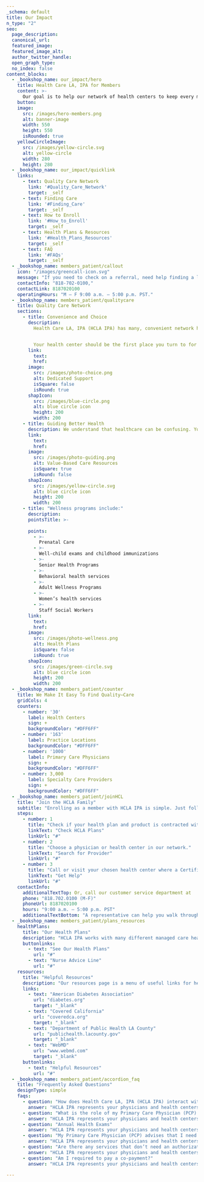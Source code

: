 ```yaml
---
_schema: default
title: Our Impact
n_type: "2"
seo:
  page_description:
  canonical_url:
  featured_image:
  featured_image_alt:
  author_twitter_handle:
  open_graph_type:
  no_index: false
content_blocks:
  - _bookshop_name: our_impact/hero
    title: Health Care LA, IPA for Members
    content: >-
      Our goal is to help our network of health centers to keep every member of your family healthy.
    button:
    image:
      src: /images/hero-members.png
      alt: banner-image
      width: 550
      height: 550
      isRounded: true
    yellowCircleImage:
      src: /images/yellow-circle.svg
      alt: yellow-circle
      width: 280
      height: 280
  - _bookshop_name: our_impact/quicklink
    links:
      - text: Quality Care Network
        link: '#Quality_Care_Network'
        target: _self
      - text: Finding Care
        link: '#Finding_Care'
        target: _self
      - text: How to Enroll
        link: '#How_to_Enroll'
        target: _self
      - text: Health Plans & Resources
        link: '#Health_Plans_Resources'
        target: _self
      - text: FAQ
        link: '#FAQs'
        target: _self
  - _bookshop_name: members_patient/callout
    icon: "/images/greencall-icon.svg"
    message: "If you need to check on a referral, need help finding a local provider, or if you have questions, please call our customer service department at"
    contactInfo: "818-702-0100,"
    contactLink: 8187020100
    operatingHours: "M – F 9:00 a.m. – 5:00 p.m. PST."
  - _bookshop_name: members_patient/qualitycare
    title: Quality Care Network
    sections:
      - title: Convenience and Choice
        description:
          Health Care LA, IPA (HCLA IPA) has many, convenient network health center locations throughout Los Angeles County. That makes it easy to find quality care in your neighborhood from providers who understand your language and culture. We also offer language assistance programs to make sure our members always feel comfortable, safe and heard.


          Your health center should be the first place you turn to for quality care and answers to all your health questions and concerns. The physicians, providers and office staff at our network health centers are all dedicated to providing you quality care and service. We all work together to help you and your family enjoy healthy lives.
        link:
          text:
          href:
        image:
          src: /images/photo-choice.png
          alt: Dedicated Support
          isSquare: false
          isRound: true
        shapIcon: 
          src: /images/blue-circle.png
          alt: blue circle icon
          height: 200
          width: 200
      - title: Guiding Better Health
        description: We understand that healthcare can be confusing. You can depend on our health centers to help guide your care in the right direction. They offer programs that make it easier for you and your family stay healthy.
        link:
          text:
          href:
        image:
          src: /images/photo-guiding.png
          alt: Value-Based Care Resources
          isSquare: true
          isRound: false
        shapIcon: 
          src: /images/yellow-circle.svg
          alt: blue circle icon
          height: 200
          width: 200
      - title: "Wellness programs include:"
        description:
        pointsTitle: >-
          
        points:
          - >-
            Prenatal Care
          - >-
            Well-child exams and childhood immunizations
          - >-
            Senior Health Programs
          - >-
            Behavioral health services
          - >-
            Adult Wellness Programs
          - >-
            Women’s health services
          - >-
            Staff Social Workers
        link:
          text:
          href:
        image:
          src: /images/photo-wellness.png
          alt: Health Plans
          isSquare: false
          isRound: true
        shapIcon: 
          src: /images/green-circle.svg
          alt: blue circle icon
          height: 200
          width: 200
  - _bookshop_name: members_patient/counter
    title: We Make It Easy To Find Quality–Care
    gridCols: 4
    counters:
      - number: '30'
        label: Health Centers
        sign: +
        backgroundColor: "#DFF6FF"
      - number: '163'
        label: Practice Locations
        backgroundColor: "#DFF6FF"
      - number: '1000'
        label: Primary Care Physicians
        sign: +
        backgroundColor: "#DFF6FF"
      - number: 3,000
        label: Specialty Care Providers
        sign: +
        backgroundColor: "#DFF6FF"
  - _bookshop_name: members_patient/joinHCL
    title: "Join the HCLA Family"
    subtitle: "Enrolling as a member with HCLA IPA is simple. Just follow these steps:"
    steps:
      - number: 1
        title: "Check if your health plan and product is contracted with HCLA IPA."
        linkText: "Check HCLA Plans"
        linkUrl: "#"
      - number: 2
        title: "Choose a physician or health center in our network."
        linkText: "Search for Provider"
        linkUrl: "#"
      - number: 3
        title: "Call or visit your chosen health center where a Certified Applicant Assistant can help you sign up."
        linkText: "Get Help"
        linkUrl: "#"
    contactInfo:
      additionalTextTop: Or, call our customer service department at
      phone: "818.702.0100 (M-F)"
      phoneUrl: 8187020100
      hours: "9:00 a.m. – 5:00 p.m. PST"
      additionalTextBottom: "A representative can help you walk through the sign-up process with your health plan." 
  - _bookshop_name: members_patient/plans_resources
    healthPlans:
      title: "Our Health Plans"
      description: "HCLA IPA works with many different managed care health plans (including Medi-Cal, Medicare Advantage, Covered California and Commercial) to help you and your families find the care and coverage you need all in one place. Having more health plan choices makes it easier to stay with the health center you know and trust if your insurance ever changes."
      buttonlinks:
        - text: "See Our Health Plans"
          url: "#"
        - text: "Nurse Advice Line"
          url: "#"
    resources:
      title: "Helpful Resources"
      description: "Our resources page is a menu of useful links for healthcare, wellness and illness-prevention. Below are some of the most popular links, or you can click the button below for the whole list."
      links:
        - text: "American Diabetes Association"
          url: "diabetes.org"
          target: "_blank"
        - text: "Covered California"
          url: "coveredca.org"
          target: "_blank"
        - text: "Department of Public Health LA County"
          url: "publichealth.lacounty.gov"
          target: "_blank"
        - text: "WebMD"
          url: "www.webmd.com"
          target: "_blank"
      buttonlinks:
        - text: "Helpful Resources"
          url: "#"
  - _bookshop_name: members_patient/accordion_faq
    title: "Frequently Asked Questions"
    designType: simple
    faqs:
      - question: "How does Health Care LA, IPA (HCLA IPA) interact with my Health Plan?"
        answer: "HCLA IPA represents your physicians and health centers. We contract with federally qualified health centers, community clinics, rural health centers and some private physicians throughout Los Angeles County. Your health plan (for example Anthem Blue Cross, Care 1st, Health Net, LA Care and Molina) requires you to choose a primary care physician (PCP) or health center. You’ve chosen a PCP with HCLA IPA. Your PCP and HCLA IPA will be coordinating all of your care, using our specialty and hospital networks. Your health plan determines your benefits, for example your co-payment amount when you see a physician or go to an emergency room. If you have your insurance through your employer, your employer and insurance company work together to determine what your monthly premium will be and the premium is paid directly to your insurance company by you or your employer."
      - question: "What is the role of my Primary Care Physician (PCP) and health center?"
        answer: "HCLA IPA represents your physicians and health centers. We contract with federally qualified health centers, community clinics, rural health centers and some private physicians throughout Los Angeles County. Your health plan (for example Anthem Blue Cross, Care 1st, Health Net, LA Care and Molina) requires you to choose a primary care physician (PCP) or health center. You’ve chosen a PCP with HCLA IPA. Your PCP and HCLA IPA will be coordinating all of your care, using our specialty and hospital networks. Your health plan determines your benefits, for example your co-payment amount when you see a physician or go to an emergency room. If you have your insurance through your employer, your employer and insurance company work together to determine what your monthly premium will be and the premium is paid directly to your insurance company by you or your employer."
      - question: "Annual Health Exams"
        answer: "HCLA IPA represents your physicians and health centers. We contract with federally qualified health centers, community clinics, rural health centers and some private physicians throughout Los Angeles County. Your health plan (for example Anthem Blue Cross, Care 1st, Health Net, LA Care and Molina) requires you to choose a primary care physician (PCP) or health center. You’ve chosen a PCP with HCLA IPA. Your PCP and HCLA IPA will be coordinating all of your care, using our specialty and hospital networks. Your health plan determines your benefits, for example your co-payment amount when you see a physician or go to an emergency room. If you have your insurance through your employer, your employer and insurance company work together to determine what your monthly premium will be and the premium is paid directly to your insurance company by you or your employer."
      - question: "My Primary Care Physician (PCP) advises that I need to see a specialist. Now what happens?"
        answer: "HCLA IPA represents your physicians and health centers. We contract with federally qualified health centers, community clinics, rural health centers and some private physicians throughout Los Angeles County. Your health plan (for example Anthem Blue Cross, Care 1st, Health Net, LA Care and Molina) requires you to choose a primary care physician (PCP) or health center. You’ve chosen a PCP with HCLA IPA. Your PCP and HCLA IPA will be coordinating all of your care, using our specialty and hospital networks. Your health plan determines your benefits, for example your co-payment amount when you see a physician or go to an emergency room. If you have your insurance through your employer, your employer and insurance company work together to determine what your monthly premium will be and the premium is paid directly to your insurance company by you or your employer."
      - question: "Are there any services that don’t need an authorization?"
        answer: "HCLA IPA represents your physicians and health centers. We contract with federally qualified health centers, community clinics, rural health centers and some private physicians throughout Los Angeles County. Your health plan (for example Anthem Blue Cross, Care 1st, Health Net, LA Care and Molina) requires you to choose a primary care physician (PCP) or health center. You’ve chosen a PCP with HCLA IPA. Your PCP and HCLA IPA will be coordinating all of your care, using our specialty and hospital networks. Your health plan determines your benefits, for example your co-payment amount when you see a physician or go to an emergency room. If you have your insurance through your employer, your employer and insurance company work together to determine what your monthly premium will be and the premium is paid directly to your insurance company by you or your employer."
      - question: "Am I required to pay a co-payment?"
        answer: "HCLA IPA represents your physicians and health centers. We contract with federally qualified health centers, community clinics, rural health centers and some private physicians throughout Los Angeles County. Your health plan (for example Anthem Blue Cross, Care 1st, Health Net, LA Care and Molina) requires you to choose a primary care physician (PCP) or health center. You’ve chosen a PCP with HCLA IPA. Your PCP and HCLA IPA will be coordinating all of your care, using our specialty and hospital networks. Your health plan determines your benefits, for example your co-payment amount when you see a physician or go to an emergency room. If you have your insurance through your employer, your employer and insurance company work together to determine what your monthly premium will be and the premium is paid directly to your insurance company by you or your employer."

---
```

